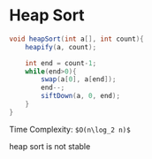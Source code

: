 # Heap Sort

```java
void heapSort(int a[], int count){
    heapify(a, count);

    int end = count-1;
    while(end>0){
        swap(a[0], a[end]);
        end--;
        siftDown(a, 0, end);
    }
}
```

Time Complexity: `$O(n\log_2 n)$`

heap sort is not stable
